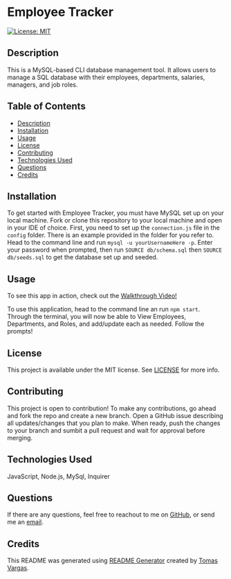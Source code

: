 # Employee Tracker
[![License: MIT](https://img.shields.io/badge/License-MIT-yellow.svg)](https://opensource.org/licenses/MIT)

## Description

This is a MySQL-based CLI database management tool. It allows users to manage a SQL database with their employees, departments, salaries, managers, and job roles.

## Table of Contents

- [Description](#Description)
- [Installation](#Installation)
- [Usage](#Usage)
- [License](#License)
- [Contributing](#Contributing)
- [Technologies Used](#Technologies-Used)
- [Questions](#Questions)
- [Credits](#Credits)

## Installation

To get started with Employee Tracker, you must have MySQL set up on your local machine. Fork or clone this repository to your local machine and open in your IDE of choice. First, you need to set up the ```connection.js``` file in the ```config``` folder. There is an example provided in the folder for you refer to. Head to the command line and run ```mysql -u yourUsernameHere -p```. Enter your password when prompted, then run ```SOURCE db/schema.sql``` then ```SOURCE db/seeds.sql``` to get the database set up and seeded.

## Usage

To see this app in action, check out the [Walkthrough Video!](https://drive.google.com/file/d/11-9osyjl51HVTF8k2GdeuLcU4JBYtKzh/view)

To use this application, head to the command line an run ```npm start```. Through the terminal, you will now be able to View Employees, Departments, and Roles, and add/update each as needed. Follow the prompts!

## License 

This project is available under the MIT license. See [LICENSE](./LICENSE) for more info.

## Contributing

This project is open to contribution! To make any contributions, go ahead and fork the repo and create a new branch. Open a GitHub issue describing all updates/changes that you plan to make. When ready, push the changes to your branch and sumbit a pull request and wait for approval before merging.

## Technologies Used

JavaScript, Node.js, MySql, Inquirer

## Questions

If there are any questions, feel free to reachout to me on [GitHub](https://github.com/tavargas9), or send me an [email](mailto:tavargas9@gmail.com).

## Credits

This README was generated using [README Generator](https://github.com/tavargas9/README-generator) created by [Tomas Vargas](https://github.com/tavargas9).
